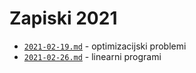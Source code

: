 # Zapiski 2021

* [`2021-02-19.md`](2021-02-19.md) - optimizacijski problemi
* [`2021-02-26.md`](2021-02-26.md) - linearni programi
